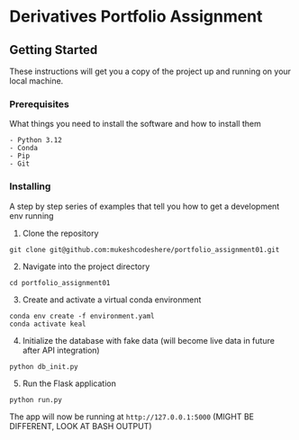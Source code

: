 # Derivatives Portfolio Assignment

## Getting Started

These instructions will get you a copy of the project up and running on your local machine.

### Prerequisites

What things you need to install the software and how to install them

```
- Python 3.12
- Conda
- Pip
- Git
```

### Installing

A step by step series of examples that tell you how to get a development env running

1. Clone the repository

```
git clone git@github.com:mukeshcodeshere/portfolio_assignment01.git
```

2. Navigate into the project directory

```
cd portfolio_assignment01
```

3. Create and activate a virtual conda environment

```
conda env create -f environment.yaml
conda activate keal
```

4. Initialize the database with fake data (will become live data in future after API integration)

``` 
python db_init.py
```

5. Run the Flask application

```
python run.py
```

The app will now be running at `http://127.0.0.1:5000` (MIGHT BE DIFFERENT, LOOK AT BASH OUTPUT)

